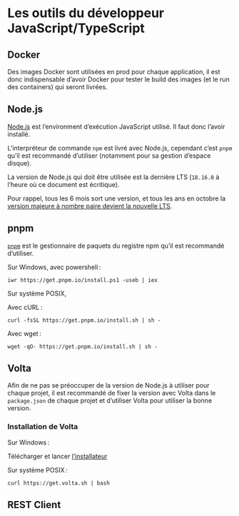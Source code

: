 # Les outils du développeur JavaScript/TypeScript

## Docker

Des images Docker sont utilisées en prod pour chaque application, il est donc indispensable d’avoir Docker pour tester le build des images (et le run des containers) qui seront livrées.

## Node.js

[Node.js](https://nodejs.org/) est l’environment d’exécution JavaScript utilisé. Il faut donc l’avoir installé.

L’interpréteur de commande `npm` est livré avec Node.js, cependant c’est `pnpm` qu’il est recommandé d’utiliser (notamment pour sa gestion d’espace disque).

La version de Node.js qui doit être utilisée est la dernière LTS (`18.16.0` à l’heure où ce document est écritique).

Pour rappel, tous les 6 mois sort une version, et tous les ans en octobre la [version majeure à nombre paire devient la nouvelle LTS](https://github.com/nodejs/release#release-schedule).

## pnpm

[`pnpm`](https://pnpm.io/) est le gestionnaire de paquets du registre npm qu’il est recommandé d’utiliser.

Sur Windows, avec powershell :

```
iwr https://get.pnpm.io/install.ps1 -useb | iex
```

Sur système POSIX,

Avec cURL :

```
curl -fsSL https://get.pnpm.io/install.sh | sh -
```

Avec wget :

```
wget -qO- https://get.pnpm.io/install.sh | sh -
```

## Volta

Afin de ne pas se préoccuper de la version de Node.js à utiliser pour chaque projet, il est recommandé de fixer la version avec Volta dans le `package.json` de chaque projet et d’utiliser Volta pour utiliser la bonne version.

### Installation de Volta

Sur Windows :

Télécharger et lancer [l’installateur](https://github.com/volta-cli/volta/releases/download/v1.1.1/volta-1.1.1-windows-x86_64.msi)

Sur système POSIX :

```
curl https://get.volta.sh | bash
```

## REST Client
